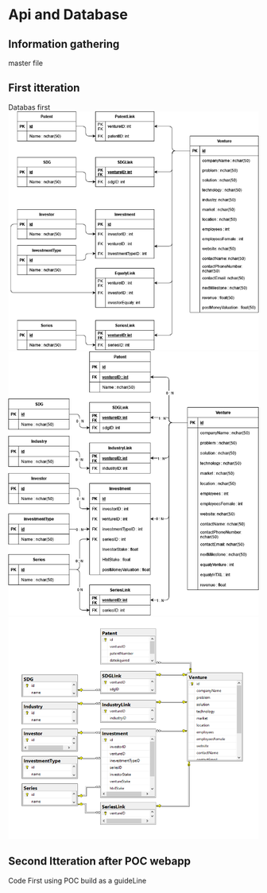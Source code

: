 # Api and Database

## Information gathering

master file

## First itteration

Databas first
![alt text](https://github.com/BramVerkuijlen/Portfolio-S5-Internship/blob/main/images/HTXLPortfolioDatabase.drawio.png)
![alt text](https://github.com/BramVerkuijlen/Portfolio-S5-Internship/blob/main/images/HTXLPortfolioDatabase.drawio(Final).png)
![alt text](https://github.com/BramVerkuijlen/Portfolio-S5-Internship/blob/main/images/tables%20and%20relatuions%20in%20DB.png)

## Second Itteration after POC webapp

Code First 
using POC build as a guideLine
